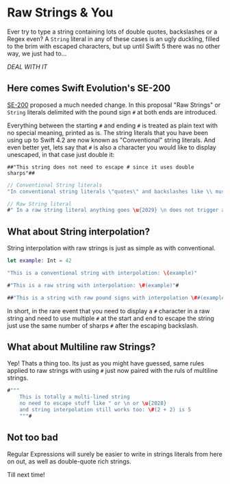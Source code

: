 # Raw Strings & You

Ever try to type a string containing lots of double quotes, backslashes
or a Regex even?
A `String` literal in any of these cases is an ugly duckling,
filled to the brim with escaped characters, but up until Swift 5
there was no other way, we just had to...

*DEAL WITH IT*

## Here comes Swift Evolution's SE-200
[SE-200](https://github.com/apple/swift-evolution/blob/master/proposals/0200-raw-string-escaping.md) proposed a much needed change.
In this proposal "Raw Strings" or `String` literals delimited with the pound sign `#` at both ends are introduced.

Everything between the starting `#` and ending `#` is treated as plain text with no special meaning, printed as is.
The string literals that you have been using up to Swift 4.2 are now known as "Conventional" string literals.
And even better yet, lets say that `#` is also a character you would like to display unescaped,
in that case just double it:

```
##"This string does not need to escape # since it uses double sharps"##
```

```swift
// Conventional String literals
"In conventional string literals \"quotes\" and backslashes like \\ must be escaped"

// Raw String literal
#" In a raw string literal anything goes \u{2029} \n does not trigger a line break "Even double quotes" "#
```

## What about String interpolation?
String interpolation with raw strings is just as simple as with conventional.

```swift
let example: Int = 42

"This is a conventional string with interpolation: \(example)"

#"This is a raw string with interpolation: \#(example)"#

##"This is a string with raw pound signs with interpolation \##(example)"##
```

In short, in the rare event that you need to display a `#` character
in a raw string and need to use multiple `#` at the start and end to
escape the string just use the same number of sharps `#` after the escaping backslash.

## What about Multiline raw Strings?

Yep! Thats a thing too.
Its just as you might have guessed, same rules applied to raw strings
with using `#` just now paired with the ruls of multiline strings.

```swift
#"""
    This is totally a multi-lined string
    no need to escape stuff like " or \n or \u{2028}
    and string interpolation still works too: \#(2 + 2) is 5
    """#
```

## Not too bad
Regular Expressions will surely be easier to write in strings literals
from here on out, as well as double-quote rich strings.

Till next time!
